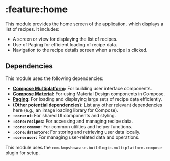 # :feature:home

This module provides the home screen of the application, which displays a list of recipes. It includes:

* A screen or view for displaying the list of recipes.
* Use of Paging for efficient loading of recipe data.
* Navigation to the recipe details screen when a recipe is clicked.

## Dependencies

This module uses the following dependencies:

* **[Compose Multiplatform](https://developer.android.com/jetpack/compose):** For building user interface components.
* **[Compose Material](https://developer.android.com/jetpack/compose/material):** For using Material Design components in Compose.
* **[Paging](https://developer.android.com/topic/libraries/architecture/paging):** For loading and displaying large sets of recipe data efficiently.
* **(Other potential dependencies):** List any other relevant dependencies here (e.g., an image loading library for Compose).
* **`:core:ui`:** For shared UI components and styling.
* **`:core:recipes`:** For accessing and managing recipe data.
* **`:core:common`:** For common utilities and helper functions.
* **`:core:datastore`:** For storing and retrieving user data locally.
* **`:core:user`:** For managing user-related data and operations.

This module uses the `com.kmpshowcase.buildlogic.multiplatform.compose` plugin for setup.